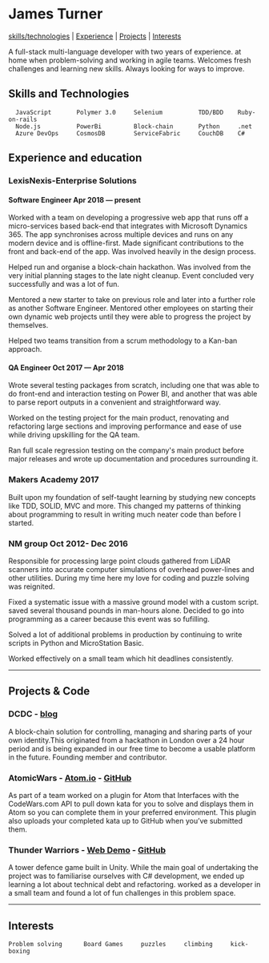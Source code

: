 # James Turner
[skills/technologies](#skills) | [Experience](#experience) | [Projects](#projects) | [Interests](#interests)

A full-stack multi-language developer with two years of experience. at home when problem-solving and working in agile teams. Welcomes fresh challenges and learning new skills. Always looking for ways to improve.

## <a name="skills">Skills and Technologies</a>
``` 
  JavaScript       Polymer 3.0     Selenium          TDD/BDD    Ruby-on-rails     
  Node.js          PowerBi         Block-chain       Python     .net
  Azure DevOps     CosmosDB        ServiceFabric     CouchDB    C#
```
## <a name="experience">Experience and education</a> 
### LexisNexis-Enterprise Solutions
#### Software Engineer Apr 2018 — present
Worked with a team on developing a progressive web app that runs off a micro-services based back-end that integrates with Microsoft Dynamics 365. The app synchronises across multiple devices and runs on any modern device and is offline-first. Made significant contributions to the front and back-end of the app. Was involved heavily in the design process.

Helped run and organise a block-chain hackathon. Was involved from the very initial planning stages to the late night cleanup. Event concluded very successfully and was a lot of fun.

Mentored a new starter to take on previous role and later into a further role as another Software Engineer. Mentored other employees on starting their own dynamic web projects until they were able to progress the project by themselves.

Helped two teams transition from a scrum methodology to a Kan-ban approach.
#### QA Engineer Oct 2017 — Apr 2018 
Wrote several testing packages from scratch, including one that was able to do front-end and interaction testing on Power BI, and another that was able to parse report outputs in a convenient and straightforward way.

Worked on the testing project for the main product, renovating and refactoring large sections and improving performance and ease of use while driving upskilling for the QA team.

Ran full scale regression testing on the company's main product before major releases and wrote up documentation and procedures surrounding it.

### Makers Academy 2017
Built upon my foundation of self-taught learning by studying new concepts like TDD, SOLID, MVC and more. This changed my patterns of thinking about programming to result in writing much neater code than before I started.

### NM group Oct 2012- Dec 2016 

Responsible for processing large point clouds gathered from LiDAR scanners into accurate computer simulations of overhead power-lines and other utilities. During my time here my love for coding and puzzle solving was reignited. 

Fixed a systematic issue with a massive ground model with a custom script. saved several thousand pounds in man-hours alone. Decided to go into programming as a career because this event was so fufilling.

Solved a lot of additional problems in production by continuing to write scripts in Python and MicroStation Basic.

Worked effectively on a small team which hit deadlines consistently.

***
## <a name="projects">Projects & Code</a>
### DCDC - [blog](https://blog.dcdc.io/)
A block-chain solution for controlling, managing and sharing parts of your own identity.This originated from a hackathon in London over a 24 hour period and is being expanded in our free time to become a usable platform in the future. Founding member and contributor.
### AtomicWars - [Atom.io](https://atom.io/packages/atomic-wars) - [GitHub](https://github.com/JamesTurnerGit/Atomic-Wars)
As part of a team worked on a plugin for Atom that Interfaces with the CodeWars.com API to pull down kata for you to solve and displays them in Atom so you can complete them in your preferred environment. This plugin also uploads your completed kata up to GitHub when you’ve submitted them. 
### Thunder Warriors - [Web Demo](http://thunder-warriors.herokuapp.com/) - [GitHub](https://github.com/treborb/thunder-warriors)
A tower defence game built in Unity. While the main goal of undertaking the project was to familiarise ourselves with C# development, we ended up learning a lot about technical debt and refactoring. worked as a developer in a small team and found a lot of fun challenges in this problem space.
***
## <a name="interests">Interests</a>
```
Problem solving      Board Games     puzzles     climbing     kick-boxing
```


